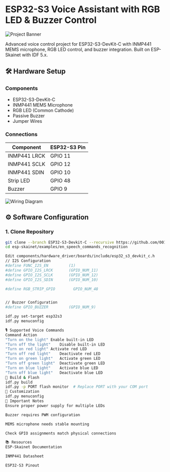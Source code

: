 # ESP32-S3 Voice Assistant with RGB LED & Buzzer Control

![Project Banner](https://placehold.co/600x200/EEE/31343C?text=ESP32-S3+Voice+Assistant) <!-- Add your banner here -->

Advanced voice control project for ESP32-S3-DevKit-C with INMP441 MEMS microphone, RGB LED control, and buzzer integration. Built on ESP-Skainet with IDF 5.x.

## 🛠 Hardware Setup

### Components
- ESP32-S3-DevKit-C
- INMP441 MEMS Microphone
- RGB LED (Common Cathode)
- Passive Buzzer
- Jumper Wires

### Connections
| Component       | ESP32-S3 Pin |
|-----------------|--------------|
| INMP441 LRCK    | GPIO 11      |
| INMP441 SCLK    | GPIO 12      |
| INMP441 SDIN    | GPIO 10      |
| Strip LED       | GPIO 48      |
| Buzzer          | GPIO 9       |

![Wiring Diagram](https://placehold.co/600x300/EEE/31343C?text=Wiring+Diagram+Here) <!-- Add your diagram here -->

## ⚙️ Software Configuration

### 1. Clone Repository
```bash
git clone --branch ESP32-S3-Devkit-C --recursive https://github.com/0015/esp-skainet.git
cd esp-skainet/examples/en_speech_commands_recognition

Edit components/hardware_driver/boards/include/esp32_s3_devkit_c.h
// I2S Configuration
#define FUNC_I2S_EN         (1)
#define GPIO_I2S_LRCK       (GPIO_NUM_11)
#define GPIO_I2S_SCLK       (GPIO_NUM_12)
#define GPIO_I2S_SDIN       (GPIO_NUM_10)

#define RGB_STRIP_GPIO        GPIO_NUM_48


// Buzzer Configuration
#define GPIO_BUZZER         (GPIO_NUM_9)

idf.py set-target esp32s3
idf.py menuconfig

🎙 Supported Voice Commands
Command	Action
"Turn on the light"	Enable built-in LED
"Turn off the light"	Disable built-in LED
"Turn on red light"	Activate red LED
"Turn off red light"	Deactivate red LED
"Turn on green light"	Activate green LED
"Turn off green light"	Deactivate green LED
"Turn on blue light"	Activate blue LED
"Turn off blue light"	Deactivate blue LED
🚀 Build & Flash
idf.py build
idf.py -p PORT flash monitor  # Replace PORT with your COM port
🔧 Customization
idf.py menuconfig
📌 Important Notes
Ensure proper power supply for multiple LEDs

Buzzer requires PWM configuration

MEMS microphone needs stable mounting

Check GPIO assignments match physical connections

📚 Resources
ESP-Skainet Documentation

INMP441 Datasheet

ESP32-S3 Pinout

